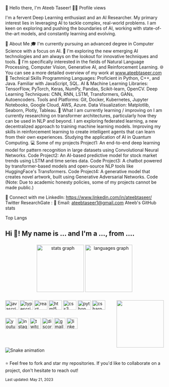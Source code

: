 👋 Hello there, I'm Ateeb Taseer! 👨‍💻
Profile views

I'm a fervent Deep Learning enthusiast and an AI Researcher. My primary interest lies in leveraging AI to tackle complex, real-world problems. I am keen on exploring and pushing the boundaries of AI, working with state-of-the-art models, and constantly learning and evolving.

🚀 About Me
🎓 I'm currently pursuing an advanced degree in Computer Science with a focus on AI.
🌱 I'm exploring the new emerging AI technologies and am always on the lookout for innovative techniques and tools.
🧠 I'm specifically interested in the fields of Natural Language Processing, Computer Vision, Generative AI, and Reinforcement Learning.
🌐 You can see a more detailed overview of my work at www.ateebtaseer.com
💼 Technical Skills
Programming Languages: Proficient in Python, C++, and Java. Familiar with JavaScript, SQL.
AI & Machine Learning Libraries: TensorFlow, PyTorch, Keras, NumPy, Pandas, Scikit-learn, OpenCV.
Deep Learning Techniques: CNN, RNN, LSTM, Transformers, GANs, Autoencoders.
Tools and Platforms: Git, Docker, Kubernetes, Jupyter Notebooks, Google Cloud, AWS, Azure.
Data Visualization: Matplotlib, Seaborn, Plotly, Tableau.
📖 What I am currently learning / improving on
I am currently researching on transformer architectures, particularly how they can be used in NLP and beyond.
I am exploring federated learning, a new decentralized approach to training machine learning models.
Improving my skills in reinforcement learning to create intelligent agents that can learn from their own experiences.
Studying the application of AI in Quantum Computing.
💻 Some of my projects
Project1: An end-to-end deep learning model for pattern recognition in large datasets using Convolutional Neural Networks. Code
Project2: An AI-based predictive model for stock market trends using LSTM and time series data. Code
Project3: A chatbot powered by transformer-based models and open-source NLP tools like HuggingFace's Transformers. Code
Project4: A generative model that creates novel artwork, built using Generative Adversarial Networks. Code
(Note: Due to academic honesty policies, some of my projects cannot be made public.)

🔗 Connect with me
LinkedIn: https://www.linkedin.com/in/ateebtaseer/
Twitter
ResearchGate :
📧 Email: ateebtaseer1@gmail.com
Ateeb's GitHub stats

Top Langs
<h2 align="left">Hi 👋! My name is ... and I'm a ..., from ....</h2>

###

<div align="center">
  <img src="https://github-readme-stats.vercel.app/api?username=maurodesouza&hide_title=false&hide_rank=false&show_icons=true&include_all_commits=true&count_private=true&disable_animations=false&theme=dracula&locale=en&hide_border=false" height="150" alt="stats graph"  />
  <img src="https://github-readme-stats.vercel.app/api/top-langs?username=maurodesouza&locale=en&hide_title=false&layout=compact&card_width=320&langs_count=5&theme=dracula&hide_border=false" height="150" alt="languages graph"  />
</div>

###

<img align="right" height="150" src="https://i.imgflip.com/65efzo.gif"  />

###

<div align="left">
  <img src="https://cdn.jsdelivr.net/gh/devicons/devicon/icons/javascript/javascript-original.svg" height="30" width="42" alt="javascript logo"  />
  <img src="https://cdn.jsdelivr.net/gh/devicons/devicon/icons/typescript/typescript-plain.svg" height="30" width="42" alt="typescript logo"  />
  <img src="https://cdn.jsdelivr.net/gh/devicons/devicon/icons/react/react-original.svg" height="30" width="42" alt="react logo"  />
  <img src="https://cdn.jsdelivr.net/gh/devicons/devicon/icons/html5/html5-original.svg" height="30" width="42" alt="html5 logo"  />
  <img src="https://cdn.jsdelivr.net/gh/devicons/devicon/icons/css3/css3-original.svg" height="30" width="42" alt="css3 logo"  />
  <img src="https://cdn.jsdelivr.net/gh/devicons/devicon/icons/python/python-original.svg" height="30" width="42" alt="python logo"  />
  <img src="https://cdn.jsdelivr.net/gh/devicons/devicon/icons/csharp/csharp-original.svg" height="30" width="42" alt="csharp logo"  />
</div>

###

<div align="left">
  <img src="https://img.shields.io/static/v1?message=Youtube&logo=youtube&label=&color=FF0000&logoColor=white&labelColor=&style=for-the-badge" height="35" alt="youtube logo"  />
  <img src="https://img.shields.io/static/v1?message=Instagram&logo=instagram&label=&color=E4405F&logoColor=white&labelColor=&style=for-the-badge" height="35" alt="instagram logo"  />
  <img src="https://img.shields.io/static/v1?message=Twitch&logo=twitch&label=&color=9146FF&logoColor=white&labelColor=&style=for-the-badge" height="35" alt="twitch logo"  />
  <img src="https://img.shields.io/static/v1?message=Discord&logo=discord&label=&color=7289DA&logoColor=white&labelColor=&style=for-the-badge" height="35" alt="discord logo"  />
  <img src="https://img.shields.io/static/v1?message=Gmail&logo=gmail&label=&color=D14836&logoColor=white&labelColor=&style=for-the-badge" height="35" alt="gmail logo"  />
  <img src="https://img.shields.io/static/v1?message=LinkedIn&logo=linkedin&label=&color=0077B5&logoColor=white&labelColor=&style=for-the-badge" height="35" alt="linkedin logo"  />
</div>

###

<br clear="both">

<img src="https://raw.githubusercontent.com/maurodesouza/maurodesouza/output/snake.svg" alt="Snake animation" />

###

⭐️ Feel free to fork and star my repositories. If you'd like to collaborate on a project, don't hesitate to reach out!

<sup>Last updated: May 21, 2023</sup>
